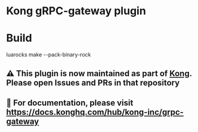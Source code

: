 # Kong gRPC-gateway plugin
# Build  
luarocks make --pack-binary-rock

## :warning: This plugin is now maintained as part of [Kong](https://github.com/Kong/kong). Please open Issues and PRs in that repository

## :open_book: For documentation, please visit https://docs.konghq.com/hub/kong-inc/grpc-gateway
